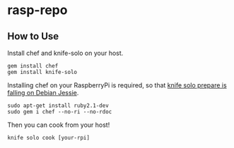# rasp-repo

## How to Use

Install chef and knife-solo on your host.
```
gem install chef
gem install knife-solo
```

Installing chef on your RaspberryPi is required, so that [knife solo prepare is falling on Debian Jessie](https://github.com/matschaffer/knife-solo/issues/445).

```
sudo apt-get install ruby2.1-dev
sudo gem i chef --no-ri --no-rdoc
```

Then you can cook from your host!

```
knife solo cook [your-rpi]
```
